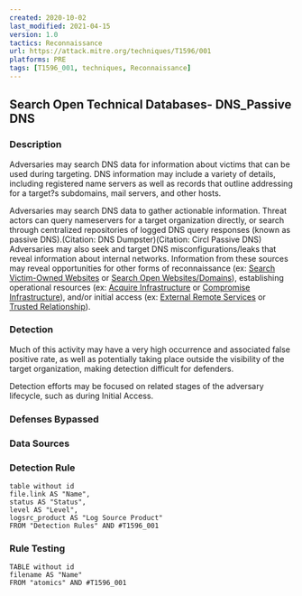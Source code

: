 ```yaml
---
created: 2020-10-02
last_modified: 2021-04-15
version: 1.0
tactics: Reconnaissance
url: https://attack.mitre.org/techniques/T1596/001
platforms: PRE
tags: [T1596_001, techniques, Reconnaissance]
---
```


## Search Open Technical Databases- DNS_Passive DNS

### Description

Adversaries may search DNS data for information about victims that can be used during targeting. DNS information may include a variety of details, including registered name servers as well as records that outline addressing for a target?s subdomains, mail servers, and other hosts.

Adversaries may search DNS data to gather actionable information. Threat actors can query nameservers for a target organization directly, or search through centralized repositories of logged DNS query responses (known as passive DNS).(Citation: DNS Dumpster)(Citation: Circl Passive DNS) Adversaries may also seek and target DNS misconfigurations/leaks that reveal information about internal networks. Information from these sources may reveal opportunities for other forms of reconnaissance (ex: [Search Victim-Owned Websites](https://attack.mitre.org/techniques/T1594) or [Search Open Websites/Domains](https://attack.mitre.org/techniques/T1593)), establishing operational resources (ex: [Acquire Infrastructure](https://attack.mitre.org/techniques/T1583) or [Compromise Infrastructure](https://attack.mitre.org/techniques/T1584)), and/or initial access (ex: [External Remote Services](https://attack.mitre.org/techniques/T1133) or [Trusted Relationship](https://attack.mitre.org/techniques/T1199)).

### Detection

Much of this activity may have a very high occurrence and associated false positive rate, as well as potentially taking place outside the visibility of the target organization, making detection difficult for defenders.

Detection efforts may be focused on related stages of the adversary lifecycle, such as during Initial Access.

### Defenses Bypassed



### Data Sources

### Detection Rule

```dataview
table without id
file.link AS "Name",
status AS "Status",
level AS "Level",
logsrc_product AS "Log Source Product"
FROM "Detection Rules" AND #T1596_001
```

### Rule Testing

```dataview
TABLE without id
filename AS "Name"
FROM "atomics" AND #T1596_001
```
